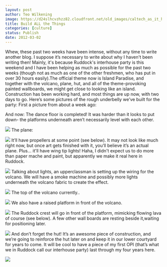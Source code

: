 ```yaml
---
layout: post
author: Teo Wilkening
image: https://d24slhcvzhzz82.cloudfront.net/old_images/caltech_as_it_happens/6a0105349b8251970b0168e844cbee970c.jpg
title: Build ALL the Things 
categories: [culture]
status: Publish
date: 2012-03-02
---
```


Whew, these past two weeks have been intense, without any time to write another blog. I suppose it’s necessary to write about why I haven't been writing then!
Mainly, it's because Ruddock's interhouse party is this weekend and I have been helping as much as possible for the past two weeks (though not as much as one of the other freshmen, who has put in over 30 hours easily).The official theme now is Island Paradise, and together with the volcano, plane, hut, and all of the theme-provoking painted wallboards, we might get close to looking like an island. Construction has been working hard, and most things are up now, with two days to go. Here’s some pictures of the rough underbelly we’ve built for the party:
First a picture from about a week ago:

And now:
The dance floor is completed! It was harder than it looks to put down- the platforms underneath aren’t necessarily level with each other.


![](https://d24slhcvzhzz82.cloudfront.net/old_images/caltech_as_it_happens/6a0105349b8251970b0163024ed591970d.jpg)
The plane:


![](https://d24slhcvzhzz82.cloudfront.net/old_images/caltech_as_it_happens/6a0105349b8251970b016763434000970b.jpg)
It’ll have propellers at some point (see below). It may not look like much right now, but once art gets finished with it, you’ll believe it’s an actual plane. Plus... it'll have wing tip lights! Haha, I didn't expect us to do more than paper mache and paint, but apparently we make it real here in Ruddock.


![](https://d24slhcvzhzz82.cloudfront.net/old_images/caltech_as_it_happens/6a0105349b8251970b0168e844ea8d970c.jpg)
Talking about lights, an upperclassman is setting up the wiring for the volcano. We will have a smoke machine and possibly more lights underneath the volcano fabric to create the effect.


![](https://d24slhcvzhzz82.cloudfront.net/old_images/caltech_as_it_happens/6a0105349b8251970b0167634341d4970b.jpg)
The top of the volcano currently..


![](https://d24slhcvzhzz82.cloudfront.net/old_images/caltech_as_it_happens/6a0105349b8251970b0163024ed26f970d.jpg)
We also have a raised platform in front of the volcano.


![](https://d24slhcvzhzz82.cloudfront.net/old_images/caltech_as_it_happens/6a0105349b8251970b0168e844eb66970c.jpg)
The Ruddock crest will go in front of the platform, mimicking flowing lava of course (see below). A few other wall boards are resting beside it,waiting for positioning later.


![](https://d24slhcvzhzz82.cloudfront.net/old_images/caltech_as_it_happens/6a0105349b8251970b0168e844ec7c970c.jpg)
And don’t forget the hut! It’s an awesome piece of construction, and we’re going to reinforce the hut later on and keep it in our lower courtyard for years to come. It will be cool to have a piece of my first OPI (that’s what we in Ruddock call our interhouse party) last through my four years here.


![](https://d24slhcvzhzz82.cloudfront.net/old_images/caltech_as_it_happens/6a0105349b8251970b0167634344bf970b.jpg)

